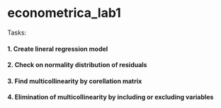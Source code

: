 # econometrica_lab1
Tasks:
#### 1. Create lineral regression model
#### 2. Check on normality distribution of residuals
#### 3. Find multicollinearity by corellation matrix
#### 4. Elimination of multicollinearity by including or excluding variables
